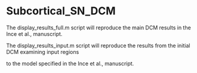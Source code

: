 # Subcortical_SN_DCM

The display_results_full.m script will reproduce the main DCM results in the Ince et al., manuscript.

The display_results_input.m script will reproduce the results from the initial DCM examining input regions 

to the model specified in the Ince et al., manuscript.
